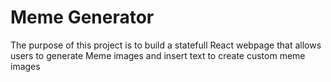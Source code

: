 # Meme Generator

The purpose of this project is to build a statefull React webpage that allows users to generate Meme images and insert text to create custom meme images